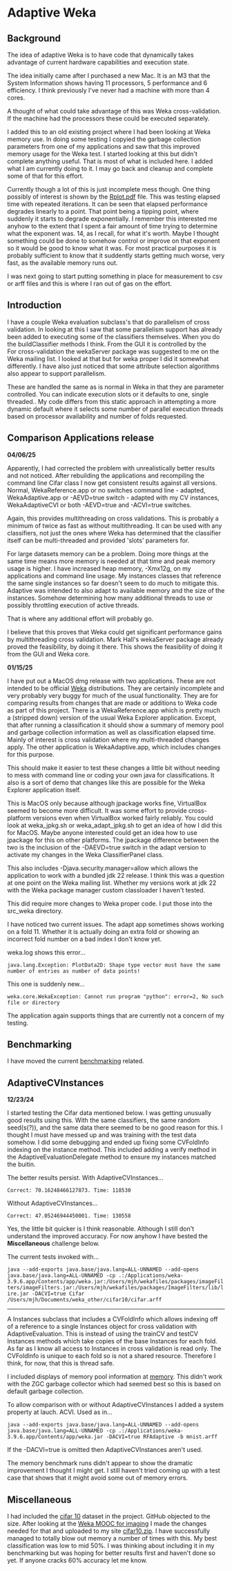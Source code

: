 # Adaptive Weka

## Background

The idea of adaptive Weka is to have code that dynamically takes advantage of current hardware capabilities and execution state. 

The idea initially came after I purchased a new Mac. It is an M3 that the System Information shows having 11 processors, 5 performance and 6 efficiency. I think previously I've never had a machine with more than 4 cores. 

A thought of what could take advantage of this was Weka cross-validation. If the machine had the 
processors these could be executed separately. 

I added this to an old existing project where I had been looking at Weka memory use. In doing some testing I copyied the garbage collection parameters from one of my applications and saw that this improved memory usage for the Weka test. I started looking at this but didn't complete anything useful. That is most of what is included here. I added what I am currently doing to it.
I may go back and cleanup and complete some of that for this effort.

Currently though a lot of this is just incomplete mess though. One thing possibly of interest is shown by the [Rplot.pdf](Rplot.pdf) file. This was testing elapsed time with repeated iterations. It can be seen that elapsed performance degrades linearly to a point. That point being a tipping point, where suddenly it starts to degrade exponentially. I remember this interested me anyhow to the extent that I spent a fair amount of time trying to determine what the exponent was. 14, as I recall, for what it's worth. Maybe I thought something could be done to somehow control or improve on that exponent so it would be good to know what it was. For most practical purposes it is probably sufficient to know that it suddently starts getting much worse, very fast, as the available memory runs out. 

I was next going to start putting something in place for measurement to csv or arff files and this is where I ran out of gas on the effort.

## Introduction

I have a couple Weka evaluation subclass's that do parallelism of cross validation. In looking at this I saw that some parallelism support has already been added to executing some of the classifiers themselves. 
When you do the buildClassifier methods I think. From the GUI it is controlled by the  
For cross-validation the wekaServer package was suggested to me on the Weka mailing list. I looked at that but for weka proper I did it somewhat differently. I have also just noticed that some attribute selection algorithms also appear to support parallelism. 

These are handled the same as is normal in Weka in that they are parameter controlled. You can indicate execution slots or it defaults to one, single threaded.. My code differs from this static approach in attempting a more dynamic default where it selects some number of parallel execution threads based on processor availability and number of folds requested. 

## Comparison Applications release

**04/06/25**

Apparently, I had corrected the problem with unrealistically better results and not noticed. After rebuilding the applications and recompiling the command line Cifar class I now get consistent results against all versions. Normal, WekaReference.app or no switches command line - adapted, WekaAdaptive.app or -AEVD=true switch - adapted with my CV instances, WekaAdaptiveCVI or 
both -AEVD=true and -ACVI=true switches.

Again, this provides multithreading on cross validations. This is probably a minimum of twice as fast as without multithreading. It can be used with any classifiers, not just the ones where Weka has determined that the classifier itself can be multi-threaded and provided 'slots' parameters for. 

For large datasets memory can be a problem. Doing more things at the same time means more memory is needed at that time and peak memory usage is higher. I have increased heap memory, -Xmx12g, on my applications and command line usage. My instances classes that reference the same single instances so far doesn't seem to do much to mitigate this. Adaptive was intended to also adapt to available memory and the size of the instances. Somehow determining how many additional threads to use or possibly throttling execution of active threads.

That is where any additional effort will probably go.

I believe that this proves that Weka could get significant performance gains by multithreading cross validation. Mark Hall's wekaServer package already proved the feasibility, by doing it there. This shows the feasibility of doing it from the GUI and Weka core.

**01/15/25**

I have put out a MacOS dmg release with two applications. These are not intended to be official [Weka](https://sourceforge.net/projects/weka/) distributions. They are certainly incomplete and very probably very buggy for much of the usual functionality. They are for comparing results from changes that are made or additions to Weka code as part of this project. There is a WekaReference.app which is pretty much a (stripped down) version of the usual Weka Explorer application. Except, that after running a classification it should show a summary of memory pool and garbage collection information as well as classification elapsed time. Mainly of interest is cross validation where my multi-threaded changes apply. The other application is WekaAdaptive.app, which includes changes for this purpose. 

This should make it easier to test these changes a little bit without needing to mess with command line or coding your own java for classifications. It also is a sort of demo that changes like this are possible for the Weka Explorer application itself.  

This is MacOS only because although jpackage works fine, VirtualBox seemed to become more difficult. It was some effort to provide cross-platform versions even when VirtualBox worked fairly reliably. You could look at weka_jpkg.sh or weka_adapt_jpkg.sh to get an idea of how I did this for MacOS. Maybe anyone interested could get an idea how to use jpackage for this on other platforms. The jpackage difference between the two is the inclusion of the -DAEVD=true switch in the adapt version to activate my changes in the Weka ClassifierPanel class. 

This also includes -Djava.security.manager=allow which allows the application to work with a bundled jdk 22 release. I think this was a question at one point on the Weka mailing list. Whether my versions work at jdk 22 with the Weka package manager custom classloader I haven't tested. 

This did require more changes to Weka proper code. I put those into the src_weka directory. 

I have noticed two current issues. The adapt app sometimes shows working on a fold 11. Whether it is actually doing an extra fold or showing an incorrect fold number on a bad index I don't know yet.

weka.log shows this error...

```java.lang.Exception: PlotData2D: Shape type vector must have the same number of entries as number of data points!```

This one is suddenly new...

```weka.core.WekaException: Cannot run program "python": error=2, No such file or directory```

The application again supports things that are currently not a concern of my testing.

## Benchmarking

I have moved the current [benchmarking](benchmark/benchmark.md) related.

## AdaptiveCVInstances

**12/23/24**

I started testing the Cifar data mentioned below. I was getting unusually good results using this. With the same classifiers, the same random seed(s(?)), and the same data there seemed to be no good reason for this. I thought I must have messed up and was training with the test data somehow. I did some debugging and ended up fixing some CVFoldInfo indexing on the instance method. This included adding a verify method in the AdaptiveEvaluationDelegate method to ensure my instances matched the buitin. 

The better results persist. With AdaptiveCVInstances...

```Correct: 70.16248466127873. Time: 118530```

Without AdaptiveCVInstances...

```Correct: 47.05246944450001. Time: 130558```

Yes, the little bit quicker is I think reasonable. Although I still don't understand the improved accuracy. For now anyhow I have bested the **Miscellaneous** challenge below.

The current tests invoked with...

```java --add-exports java.base/java.lang=ALL-UNNAMED --add-opens java.base/java.lang=ALL-UNNAMED -cp .:/Applications/weka-3.9.6.app/Contents/app/weka.jar:/Users/mjh/wekafiles/packages/imageFilters/imageFilters.jar:/Users/mjh/wekafiles/packages/ImageFilters/lib/lire.jar -DACVI=true Cifar /Users/mjh/Documents/weka_other/cifar10/cifar.arff```

___

A Instances subclass that includes a CVFoldInfo which allows indexing off of a reference to a single Instances object for cross validation with AdaptiveEvaluation. This is instead of using the trainCV and testCV Instances methods which take copies of the base Instances for each fold. As far as I know all access to Instances in cross validation is read only. The CVFoldInfo is
unique to each fold so is not a shared resource. Therefore I think, for now, that this is thread safe. 

I included displays of memory pool information at [memory](benchmark/memory). This didn't work with the ZGC garbage collector which had seemed best so this is based on default garbage collection.

To allow comparison with or without AdaptiveCVInstances I added a system property at lauch. ACVI. Used as in...  

`java --add-exports java.base/java.lang=ALL-UNNAMED --add-opens java.base/java.lang=ALL-UNNAMED -cp .:/Applications/weka-3.9.6.app/Contents/app/weka.jar -DACVI=true RFAdaptive -b mnist.arff`

If the -DACVI=true is omitted then AdaptiveCVInstances aren't used. 

The memory benchmark runs didn't appear to show the dramatic improvement I thought I might get. I still haven't tried coming up with a test case that shows that it might avoid some out of memory errors. 

## Miscellaneous

I had included the [cifar 10](https://en.wikipedia.org/wiki/CIFAR-10) dataset in the project. GitHub objected to the size. After looking at the [Weka MOOC for imaging](https://www.youtube.com/watch?app=desktop&v=XBSJOkuAtCw&t=185s) I made the changes needed for that and uploaded to my site [cifar10.zip](http://mikehall.pairserver.com/cifar10.zip). I have successfully managed to totally blow out memory a number of times with this. My best classification was low to mid 50%. I was thinking about including it in my benchmarking but was hoping for better results first and haven't done so yet. If anyone cracks 60% accuracy let me know.


